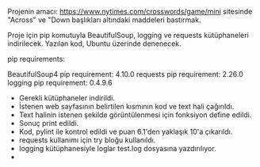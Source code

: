 Projenin amacı: https://www.nytimes.com/crosswords/game/mini sitesinde "Across" ve "Down başlıkları altındaki maddeleri bastırmak.

Proje için pip komutuyla BeautifulSoup, logging ve requests kütüphaneleri indirilecek. Yazılan kod, Ubuntu üzerinde denenecek.

pip requirements:

BeautifulSoup4 pip requirement: 4.10.0
requests pip requirement: 2.26.0
logging pip requirement: 0.4.9.6

- Gerekli kütüphaneler indirildi. 
- İstenen web sayfasının belirtilen kısmının kod ve text hali çağırıldı.
- Text halinin istenen şekilde görüntülenmesi için fonksiyon define edildi.
- Sonuç print edildi.
- Kod, pylint ile kontrol edildi ve puan 6.1'den yaklaşık 10'a çıkarıldı.
- requests kullanımı için try bloğu kullanıldı.
- logging kütüphanesiyle loglar test.log dosyasına yazdırılıyor.
- 
